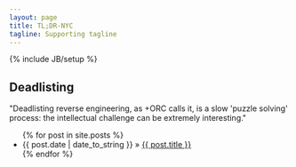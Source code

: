 ```yaml
---
layout: page
title: TL;DR-NYC
tagline: Supporting tagline
---
```

{% include JB/setup %}

## Deadlisting

"Deadlisting reverse engineering, as +ORC calls it, is a slow 'puzzle solving' process: the intellectual challenge can be extremely interesting."

<ul class="posts">
  {% for post in site.posts %}
    <li><span>{{ post.date | date_to_string }}</span> &raquo; <a href="{{ BASE_PATH }}{{ post.url }}">{{ post.title }}</a></li>
  {% endfor %}
</ul>

<!--
## Happy Deadlisting!
-->

